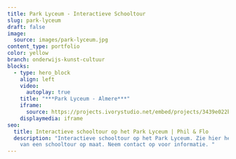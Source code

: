 ```yaml
---
title: Park Lyceum - Interactieve Schooltour
slug: park-lyceum
draft: false
image:
  source: images/park-lyceum.jpg
content_type: portfolio
color: yellow
branch: onderwijs-kunst-cultuur
blocks:
  - type: hero_block
    align: left
    video:
      autoplay: true
    title: "***Park Lyceum - Almere***"
    iframe:
      source: https://projects.ivorystudio.net/embed/projects/3439e022b9b8aaad7250b257
    displaymedia: iframe
seo:
  title: Interactieve schooltour op het Park Lyceum | Phil & Flo
  description: "Interactieve schooltour op het Park Lyceum. Zie hier het resultaat
    van een schooltour op maat. Neem contact op voor informatie. "
---
```

